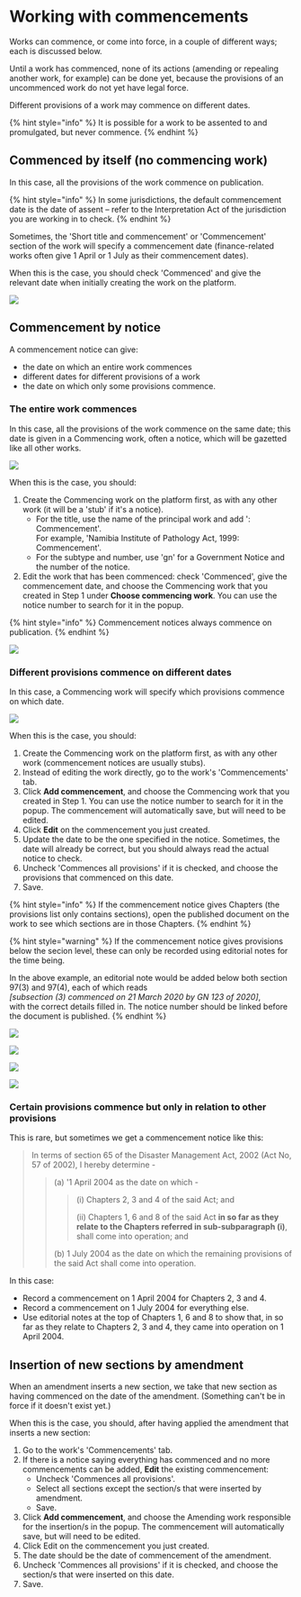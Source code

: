 # Working with commencements

Works can commence, or come into force, in a couple of different ways; each is discussed below.

Until a work has commenced, none of its actions (amending or repealing another work, for example) can be done yet, because the provisions of an uncommenced work do not yet have legal force.

Different provisions of a work may commence on different dates.

{% hint style="info" %}
It is possible for a work to be assented to and promulgated, but never commence.
{% endhint %}

## Commenced by itself (no commencing work)

In this case, all the provisions of the work commence on publication.

{% hint style="info" %}
In some jurisdictions, the default commencement date is the date of assent – refer to the Interpretation Act of the jurisdiction you are working in to check.
{% endhint %}

Sometimes, the 'Short title and commencement' or 'Commencement' section of the work will specify a commencement date (finance-related works often give 1 April or 1 July as their commencement dates).

When this is the case, you should check 'Commenced' and give the relevant date when initially creating the work on the platform.

![](<../../.gitbook/assets/image (106).png>)

## Commencement by notice

A commencement notice can give:&#x20;

* the date on which an entire work commences
* different dates for different provisions of a work
* the date on which only some provisions commence.

### The entire work commences

In this case, all the provisions of the work commence on the same date; this date is given in a Commencing work, often a notice, which will be gazetted like all other works.

![](<../../.gitbook/assets/image (111).png>)

When this is the case, you should:

1. Create the Commencing work on the platform first, as with any other work (it will be a 'stub' if it's a notice).&#x20;
   * For the title, use the name of the principal work and add ': Commencement'. \
     For example, 'Namibia Institute of Pathology Act, 1999: Commencement'.
   * For the subtype and number, use 'gn' for a Government Notice and the number of the notice.
2. Edit the work that has been commenced: check 'Commenced', give the commencement date, and choose the Commencing work that you created in Step 1 under **Choose commencing work**. You can use the notice number to search for it in the popup.

{% hint style="info" %}
Commencement notices always commence on publication.
{% endhint %}

![](<../../.gitbook/assets/image (197).png>)

### Different provisions commence on different dates

In this case, a Commencing work will specify which provisions commence on which date.

![](<../../.gitbook/assets/image (88).png>)

When this is the case, you should:

1. Create the Commencing work on the platform first, as with any other work (commencement notices are usually stubs).
2. Instead of editing the work directly, go to the work's 'Commencements' tab.
3. Click **Add commencement**, and choose the Commencing work that you created in Step 1. You can use the notice number to search for it in the popup. The commencement will automatically save, but will need to be edited.
4. Click **Edit** on the commencement you just created.
5. Update the date to be the one specified in the notice. Sometimes, the date will already be correct, but you should always read the actual notice to check.
6. Uncheck 'Commences all provisions' if it is checked, and choose the provisions that commenced on this date.
7. Save.

{% hint style="info" %}
If the commencement notice gives Chapters (the provisions list only contains sections), open the published document on the work to see which sections are in those Chapters.
{% endhint %}

{% hint style="warning" %}
If the commencement notice gives provisions below the secion level, these can only be recorded using editorial notes for the time being.&#x20;

In the above example, an editorial note would be added below both section 97(3) and 97(4), each of which reads \
_\[subsection (3) commenced on 21 March 2020 by GN 123 of 2020]_, \
with the correct details filled in. The notice number should be linked before the document is published.
{% endhint %}

![](<../../.gitbook/assets/image (152).png>)

![](<../../.gitbook/assets/image (68).png>)

![](<../../.gitbook/assets/image (191).png>)

![](<../../.gitbook/assets/image (62).png>)

### Certain provisions commence but only in relation to other provisions

This is rare, but sometimes we get a commencement notice like this:

> In terms of section 65 of the Disaster Management Act, 2002 (Act No, 57 of 2002), I hereby determine -
>
> > (a) '1 April 2004 as the date on which -
> >
> > > (i) Chapters 2, 3 and 4 of the said Act; and
> > >
> > > (ii) Chapters 1, 6 and 8 of the said Act **in so far as they relate to the Chapters referred in sub-subparagraph (i)**, shall come into operation; and
> >
> > (b) 1 July 2004 as the date on which the remaining provisions of the said Act shall come into operation.

In this case:

* Record a commencement on 1 April 2004 for Chapters 2, 3 and 4.
* Record a commencement on 1 July 2004 for everything else.
* Use editorial notes at the top of Chapters 1, 6 and 8 to show that, in so far as they relate to Chapters 2, 3 and 4, they came into operation on 1 April 2004.

## Insertion of new sections by amendment

When an amendment inserts a new section, we take that new section as having commenced on the date of the amendment. (Something can't be in force if it doesn't exist yet.)

When this is the case, you should, after having applied the amendment that inserts a new section:

1. Go to the work's 'Commencements' tab.
2. If there is a notice saying everything has commenced and no more commencements can be added, **Edit** the existing commencement:
   * Uncheck 'Commences all provisions'.
   * Select all sections except the section/s that were inserted by amendment.
   * Save.
3. Click **Add commencement**, and choose the Amending work responsible for the insertion/s in the popup. The commencement will automatically save, but will need to be edited.
4. Click Edit on the commencement you just created.
5. The date should be the date of commencement of the amendment.
6. Uncheck 'Commences all provisions' if it is checked, and choose the section/s that were inserted on this date.
7. Save.
